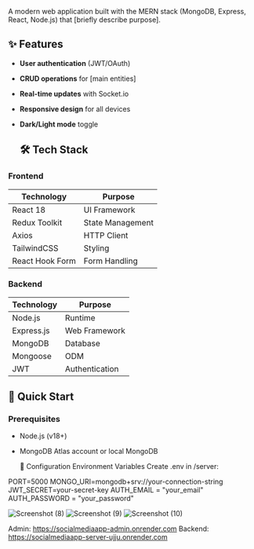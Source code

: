 A modern web application built with the MERN stack (MongoDB, Express, React, Node.js) that [briefly describe purpose].

## ✨ Features

- **User authentication** (JWT/OAuth)
- **CRUD operations** for [main entities]
- **Real-time updates** with Socket.io
- **Responsive design** for all devices
- **Dark/Light mode** toggle

  ## 🛠 Tech Stack

### Frontend
| Technology | Purpose |
|------------|---------|
| React 18   | UI Framework |
| Redux Toolkit | State Management |
| Axios | HTTP Client |
| TailwindCSS | Styling |
| React Hook Form | Form Handling |

### Backend
| Technology | Purpose |
|------------|---------|
| Node.js | Runtime |
| Express.js | Web Framework |
| MongoDB | Database |
| Mongoose | ODM |
| JWT | Authentication |

## 🚀 Quick Start

### Prerequisites
- Node.js (v18+)
- MongoDB Atlas account or local MongoDB

  🔧 Configuration
Environment Variables
Create .env in /server:

PORT=5000
MONGO_URI=mongodb+srv://your-connection-string
JWT_SECRET=your-secret-key
AUTH_EMAIL = "your_email"
AUTH_PASSWORD = "your_password"

![Screenshot (8)](https://github.com/user-attachments/assets/35fdd8aa-1038-44ae-b119-ceda603a6be6)
![Screenshot (9)](https://github.com/user-attachments/assets/729b6d8f-bf1b-41dc-b3d5-4fbca97a43eb)
![Screenshot (10)](https://github.com/user-attachments/assets/175be97a-49e6-44ad-8dbc-5f08fbd0aa22)

Admin: https://socialmediaapp-admin.onrender.com
Backend: https://socialmediaapp-server-ujju.onrender.com





